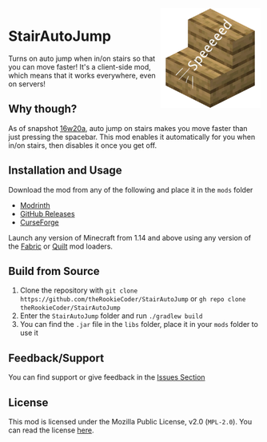 <img width="200" src="https://raw.githubusercontent.com/theRookieCoder/StairAutoJump/master/src/main/resources/assets/stairautojump/icon.png" align="right">

# StairAutoJump

Turns on auto jump when in/on stairs so that you can move faster! It's a client-side mod, which means that it works everywhere, even on servers!

## Why though?

As of snapshot [16w20a](https://minecraft.fandom.com/wiki/Java_Edition_16w20a), auto jump on stairs makes you move faster than just pressing the spacebar.
This mod enables it automatically for you when in/on stairs, then disables it once you get off.

## Installation and Usage

Download the mod from any of the following and place it in the `mods` folder

- [Modrinth](https://modrinth.com/mod/stairautojump)
- [GitHub Releases](https://github.com/theRookieCoder/StairAutoJump/releases)
- [CurseForge](https://www.curseforge.com/minecraft/mc-mods/stairautojump)

Launch any version of Minecraft from 1.14 and above using any version of the [Fabric](https://fabricmc.net/use/installer/) or [Quilt](https://quiltmc.org/install/) mod loaders.

## Build from Source

1. Clone the repository with `git clone https://github.com/theRookieCoder/StairAutoJump` or `gh repo clone theRookieCoder/StairAutoJump`
2. Enter the `StairAutoJump` folder and run `./gradlew build`
3. You can find the `.jar` file in the `libs` folder, place it in your `mods` folder to use it

## Feedback/Support
You can find support or give feedback in the [Issues Section](https://github.com/theRookieCoder/StairAutoJump/issues)

## License
This mod is licensed under the Mozilla Public License, v2.0 (`MPL-2.0`). You can read the license [here](LICENSE).
